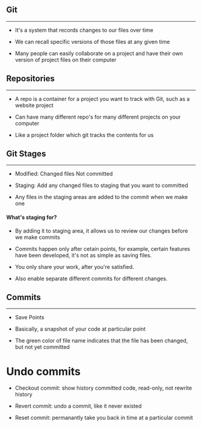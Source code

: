 ## Git
---
- It's a system that records changes to our files over time

- We can recall specific versions of those files at any given time

- Many people can easily collaborate on a project and have their own version of project files on their computer

## Repositories
---
- A repo is a container for a project you want to track with Git, such as a website project

- Can have many different repo's for many different projects on your computer

- Like a project folder which git tracks the contents for us


## Git Stages
---
- Modified: Changed files Not committed

- Staging: Add any changed files to staging that you want to committed

- Any files in the staging areas are added to the commit when we make one

#### What's staging for?
- By adding it to staging area, it allows us to review our changes before we make commits

- Commits happen only after cetain points, for example, certain features have been developed, it's not as simple as saving files.

- You only share your work, after you're satisfied.

- Also enable separate different commits for different changes.

## Commits
---
- Save Points

- Basically, a snapshot of your code at particular point

- The green color of file name indicates that the file has been changed, but not yet committed

# Undo commits

- Checkout commit: show history committed code, read-only, not rewrite history

- Revert commit: undo a commit, like it never existed

- Reset commit: permanantly take you back in time at a particular commit
